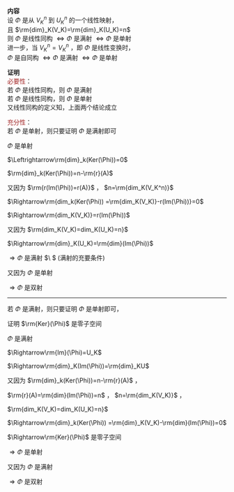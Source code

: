 **内容**  
设 $\Phi$ 是从 $V_K^n$ 到 $U_K^n$ 的一个线性映射，  
且 $\rm{dim}_K(V_K)=\rm{dim}_K(U_K)=n$  
则 $\Phi$ 是线性同构 $\Leftrightarrow\Phi$ 是满射 $\Leftrightarrow\Phi$ 是单射  
进一步，当 $V_K^n=V_K^n$ ，即 $\Phi$ 是线性变换时，  
 $\Phi$ 是自同构 $\Leftrightarrow\Phi$ 是满射 $\Leftrightarrow\Phi$ 是单射  
  
**证明**  
<font color=brown>必要性</font>：  
若 $\Phi$ 是线性同构，则 $\Phi$ 是满射  
若 $\Phi$ 是线性同构，则 $\Phi$ 是单射  
又线性同构的定义知，上面两个结论成立  
  
<font color=brown>充分性</font>：  
若 $\Phi$ 是单射，则只要证明 $\Phi$ 是满射即可  
  
 $\Phi$ 是单射  
  
 $\Leftrightarrow\rm{dim}_k(Ker(\Phi))=0$  
  
 $\rm{dim}_k(Ker(\Phi))=n-\rm{r}(A)$  
  
又因为  $\rm{r(Im(\Phi))=r(A)}$ ， $n=\rm{dim_K(V_K^n)}$  
  
 $\Rightarrow\rm{dim_k(Ker(\Phi))  
=\rm{dim_K(V_K)}-r(Im(\Phi))}=0$  
  
 $\Rightarrow\rm{dim_K(V_K)}=r(Im(\Phi))$  
  
又因为  $\rm{dim_K(V_K)=dim_K(U_K)=n}$  
  
 $\Rightarrow\rm{dim}_K(U_K)=\rm{dim}(Im(\Phi))$  
  
 $\Rightarrow\Phi$ 是满射 $\ $ (满射的充要条件)  
  
又因为 $\Phi$ 是单射  
  
 $\Rightarrow\Phi$ 是双射  
  
---  
  
若 $\Phi$ 是满射，则只要证明 $\Phi$ 是单射即可，  
  
证明 $\rm{Ker}(\Phi)$ 是零子空间  
  
 $\Phi$ 是满射  
  
 $\Rightarrow\rm{Im}(\Phi)=U_K$  
  
 $\Rightarrow\rm{dim}_K(Im(\Phi))=\rm{dim}_KU$  
  
又因为  $\rm{dim}_k(Ker(\Phi))=n-\rm{r}(A)$ ，  
  
 $\rm{r}(A)=\rm{dim}(Im(\Phi))=n$ ， $n=\rm{dim_K(V_K)}$ ，  
  
 $\rm{dim_K(V_K)=dim_K(U_K)=n}$  
  
 $\Rightarrow\rm{dim}_k(Ker(\Phi))  
=\rm{dim}_K(V_K)-\rm{dim}(Im(\Phi))=0$  
  
 $\Rightarrow\rm{Ker}(\Phi)$ 是零子空间  
  
 $\Rightarrow\Phi$ 是单射  
  
又因为 $\Phi$ 是满射  
  
 $\Rightarrow\Phi$ 是双射  
